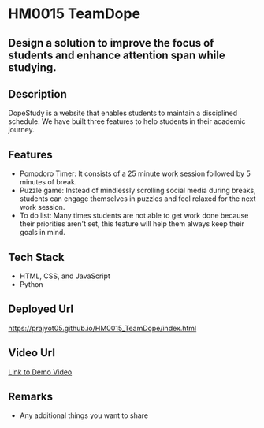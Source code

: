 # HM0015 TeamDope

## Design a solution to improve the focus of students and enhance attention span while studying.

## Description
DopeStudy is a website that enables students to maintain a disciplined schedule. We have built three features to help students in their academic journey.

## Features
- Pomodoro Timer: It consists of a 25 minute work session followed by 5 minutes of break.
- Puzzle game: Instead of mindlessly scrolling social media during breaks, students can engage themselves in puzzles and feel relaxed for the next work session.
- To do list: Many times students are not able to get work done because their priorities aren't set, this feature will help them always keep their goals in mind.

## Tech Stack
- HTML, CSS, and JavaScript
- Python


## Deployed Url
https://prajyot05.github.io/HM0015_TeamDope/index.html

## Video Url
[Link to Demo Video](video_url)

## Remarks
- Any additional things you want to share
